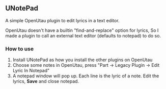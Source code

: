 ## UNotePad
A simple OpenUtau plugin to edit lyrics in a text editor.

OpenUtau doesn't have a builtin "find-and-replace" option for lyrics, So I made a plugin to call an external text editor (defaults to notepad) to do so. 

### How to use
1. Install UNotePad as how you install the other plugins on OpenUtau
2. Choose some notes in OpenUtau, press "Part -> Legacy Plugin -> Edit Lyric In Notepad"
3. A notepad window will pop up. Each line is the lyric of a note. Edit the lyrics, **Save** and close notepad.